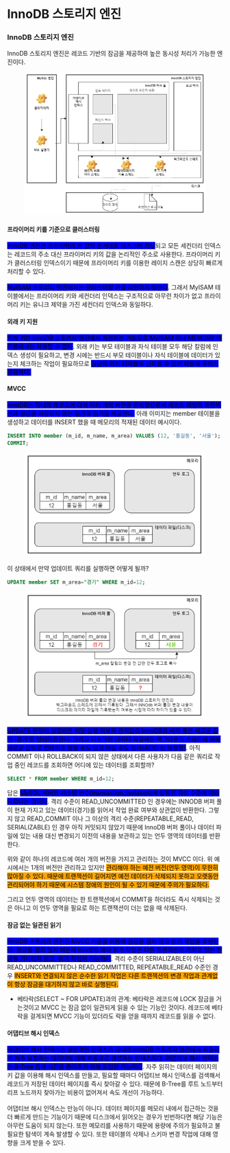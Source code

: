 # InnoDB 스토리지 엔진



### InnoDB 스토리지 엔진

InnoDB 스토리지 엔진은 레코드 기반의 잠금을 제공하여 높은 동시성 처리가 가능한 엔진이다.

<figure><img src="../../.gitbook/assets/gitbook.drawio (3).png" alt=""><figcaption></figcaption></figure>

#### 프라이머리 키를 기준으로 클러스터링

<mark style="background-color:blue;">InnoDB 엔진은 프라이머리 키 값의 순서대로 디스크에 저장</mark>되고 모든 세컨더리 인덱스는 레코드의 주소 대신 프라이머리 키의 값을 논리적인 주소로 사용한다. 프라이머리 키가 클러스터링 인덱스이기 때문에 프라이머리 키를 이용한 레이지 스캔은 상당히 빠르게 처리할 수 있다.\
\
<mark style="background-color:blue;">MyISAM 스토리지 엔진에서는 클러스터링 키를 지원하지 않는다</mark>. 그래서 MyISAM 테이블에서는 프라이머리 키와 세컨더리 인덱스는 구조적으로 아무런 차이가 없고 프라이머리 키는 유니크 제약을 가진 세컨더리 인덱스와 동일하다.



#### 외래 키 지원

<mark style="background-color:blue;">외래 키는 InnoDB 스토리지 엔진에서 지원하는 기능으로 MyISAM 이나 MEMORY 테이블에서는 사용할 수 없다</mark>. 외래 키는 부모 테이블과 자식 테이블 모두 해당 칼럼에 인덱스 생성이 필요하고, 변경 시에는 반드시 부모 테이블이나 자식 테이블에 데이터가 있는지 체크하는 작업이 필요하므로 <mark style="background-color:blue;">잠금이 여러 테이블로 전파될 수 있기 때문에 주의가 필요하다.</mark>



#### MVCC

<mark style="background-color:blue;">InnoDB는 하나의 레코드에 대해 여러 개의 버전을 관리함으로써 레코드 레벨의 트랜잭션과 잠금을 사용하지 않는 일관적 읽기를 제공한다.</mark> 아래 이미지는 member 테이블을 생성하고 데이터를 INSERT 했을 때 메모리의 적재된 데이터 예시이다. &#x20;

```sql
INSERT INTO member (m_id, m_name, m_area) VALUES (12, '홍길동', '서울');
COMMIT;
```

<div align="left">

<figure><img src="../../.gitbook/assets/04-mvcc.drawio.png" alt=""><figcaption></figcaption></figure>

</div>

이 상태에서 만약 업데이트 쿼리를 실행하면 어떻게 될까?&#x20;

```sql
UPDATE member SET m_area="경기" WHERE m_id=12;
```

<div align="left">

<figure><img src="../../.gitbook/assets/04-mvcc2.drawio.png" alt=""><figcaption></figcaption></figure>

</div>

<mark style="background-color:blue;">UPDATE 문장이 실행되면 커밋 실행 여부와 관계없이 InnoDB의 버퍼 풀은 새로운 값인 '경기'로 업데이트된다. 그리고 디스크의 데이터 파일에는 백그라운드 스레드에 의해 새로운 값으로 업데이트 됐을 수도 있고 아닐 수도 있다(ACID 는 보장함)</mark>. 아직 COMMIT 이나 ROLLBACK이 되지 않은 상태에서 다른 사용자가 다음 같은 쿼리로 작업 중인 레코드를 조회하면 어디에 있는 데이터를 조회할까?

```sql
SELECT * FROM member WHERE m_id=12;
```

답은 <mark style="background-color:blue;">MySQL 서버의 시스템 변수(transaction\_isolation)에 설정된 격리 수준에 따라 다르다는 것이다</mark>. 격리 수준이 READ\_UNCOMMITTED 인 경우에는 INNODB 버퍼 풀이 현재 가지고 있는 데이터(경기)를 읽어서 작업 완료 여부와 상관없이 반환한다. 그렇지 않고 READ\_COMMIT 이나 그 이상의 격리 수준(REPEATABLE\_READ, SERIALIZABLE) 인 경우 아직 커밋되지 않았기 때문에 InnoDB 버퍼 풀이나 데이터 파일에 있는 내용 대신 변경되기 이전의 내용을 보관하고 있는 언두 영역의 데이터를 반환한다.&#x20;

위와 같이 하나의 레코드에 여러 개의 버전을 가지고 관리하는 것이 MVCC 이다. 위 예시에서는 1개의 버전만 관리하고 있지만 <mark style="background-color:orange;">관리해야 하는 예전 버전(언두 영역)이 무한히 많아질 수 있다. 때문에 트랜잭션이 길어지면 예전 데이터가 삭제되지 못하고 오랫동안 관리되어야 하기 때문에 시스템 장애의 원인이 될 수 있기 때문에 주의가 필요하다.</mark>  &#x20;

그리고 언두 영역의 데이터는 한 트랜잭션에서 COMMIT을 하더라도 즉시 삭제되는 것은 아니고 이 언두 영역을 필요로 하는 트랜잭션이 더는 없을 때 삭제된다.



#### 잠금 없는 일관된 읽기

<mark style="background-color:blue;">InnoDB 스토리지 엔진은 MVCC 기술을 이용해 잠금을 걸지 않고 읽기 작업을 수행한다. 잠금을 걸지 않기 때문에 InnoDB 에서 읽기 작업은 다른 트랜잭션이 가지고 있는 잠금을 기다리지 않고, 읽기 작업이 가능하다</mark>. 격리 수준이 SERIALIZABLE이 아닌 READ\_UNCOMMITTED나 READ\_COMMITTED, REPEATABLE\_READ 수준인 경우 <mark style="background-color:orange;">INSERT와 연결되지 않은 순수한 읽기 작업은 다른 트랜잭션의 변경 작업과 관계없이 항상 잠금을 대기하지 않고 바로 실행된다.</mark>&#x20;

* 베타락(SELECT \~ FOR UPDATE)과의 관계: 베타락은 레코드에 LOCK 잠금을 거는것이고 MVCC 는 잠금 없이 일관되게 읽을 수 있는 기능인 것이다. 레코드에 베타락을 걸게되면 MVCC 기능이 있더라도 락을 얻을 때까지 레코드를 읽을 수 없다.



#### 어댑티브 해시 인덱스

<mark style="background-color:blue;">어댑티브 해시 인덱스는 일반적인 인덱스가 아니라 InnoDB 스토리지 엔진에서 사용자가 자주 요청하는 데이터에 대해 자동으로 생성하는 인덱스이다. 어댑티브 해시 인덱스는 B-Tree 검색 시간을 줄여주기 위해 도입된 기능이다</mark>. 자주 읽히는 데이터 페이지의 키 값을 이용해 해시 인덱스를 만들고, 필요할 때마다 어댑티브 해시 인덱스를 검색해서 레코드가 저장된 데이터 페이지를 즉시 찾아갈 수 있다. 때문에 B-Tree를 루트 노드부터 리프 노드까지 찾아가는 비용이 없어져서 속도 개선이 가능하다.\
\
어댑티브 해시 인덱스는 만능이 아니다.  데이터 페이지를 메모리 내에서 접근하는 것을 더 빠르게 만드는 기능이기 때문에 디스크에서 읽어오는 경우가 빈번하다면 해당 기능은 아무런 도움이 되지 않는다. 또한 메모리를 사용하기 때문에 용량에 주의가 필요하고 불필요한 탐색이 계속 발생할 수 있다. 또한 테이블의 삭제나 스키마 변경 작업에 대해 영향을 크게 받을 수 있다.



